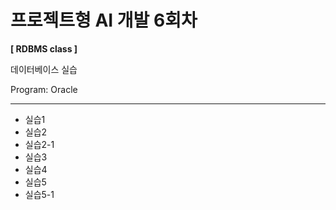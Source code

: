 # 프로젝트형 AI 개발 6회차

**[ RDBMS class ]**

데이터베이스 실습

Program: Oracle

---
+ 실습1
+ 실습2
+ 실습2-1
+ 실습3
+ 실습4
+ 실습5
+ 실습5-1
